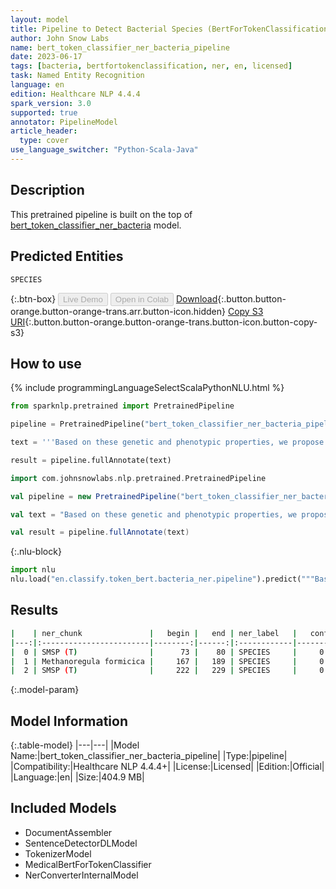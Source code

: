 ```yaml
---
layout: model
title: Pipeline to Detect Bacterial Species (BertForTokenClassification)
author: John Snow Labs
name: bert_token_classifier_ner_bacteria_pipeline
date: 2023-06-17
tags: [bacteria, bertfortokenclassification, ner, en, licensed]
task: Named Entity Recognition
language: en
edition: Healthcare NLP 4.4.4
spark_version: 3.0
supported: true
annotator: PipelineModel
article_header:
  type: cover
use_language_switcher: "Python-Scala-Java"
---
```


## Description

This pretrained pipeline is built on the top of [bert_token_classifier_ner_bacteria](https://nlp.johnsnowlabs.com/2022/01/07/bert_token_classifier_ner_bacteria_en.html) model.

## Predicted Entities

`SPECIES`



{:.btn-box}
<button class="button button-orange" disabled>Live Demo</button>
<button class="button button-orange" disabled>Open in Colab</button>
[Download](https://s3.amazonaws.com/auxdata.johnsnowlabs.com/clinical/models/bert_token_classifier_ner_bacteria_pipeline_en_4.4.4_3.0_1686979877961.zip){:.button.button-orange.button-orange-trans.arr.button-icon.hidden}
[Copy S3 URI](s3://auxdata.johnsnowlabs.com/clinical/models/bert_token_classifier_ner_bacteria_pipeline_en_4.4.4_3.0_1686979877961.zip){:.button.button-orange.button-orange-trans.button-icon.button-copy-s3}

## How to use

<div class="tabs-box" markdown="1">
{% include programmingLanguageSelectScalaPythonNLU.html %}

```python
from sparknlp.pretrained import PretrainedPipeline

pipeline = PretrainedPipeline("bert_token_classifier_ner_bacteria_pipeline", "en", "clinical/models")

text = '''Based on these genetic and phenotypic properties, we propose that strain SMSP (T) represents a novel species of the genus Methanoregula, for which we propose the name Methanoregula formicica sp. nov., with the type strain SMSP (T) (= NBRC 105244 (T) = DSM 22288 (T)).'''

result = pipeline.fullAnnotate(text)
```
```scala
import com.johnsnowlabs.nlp.pretrained.PretrainedPipeline

val pipeline = new PretrainedPipeline("bert_token_classifier_ner_bacteria_pipeline", "en", "clinical/models")

val text = "Based on these genetic and phenotypic properties, we propose that strain SMSP (T) represents a novel species of the genus Methanoregula, for which we propose the name Methanoregula formicica sp. nov., with the type strain SMSP (T) (= NBRC 105244 (T) = DSM 22288 (T))."

val result = pipeline.fullAnnotate(text)
```


{:.nlu-block}
```python
import nlu
nlu.load("en.classify.token_bert.bacteria_ner.pipeline").predict("""Based on these genetic and phenotypic properties, we propose that strain SMSP (T) represents a novel species of the genus Methanoregula, for which we propose the name Methanoregula formicica sp. nov., with the type strain SMSP (T) (= NBRC 105244 (T) = DSM 22288 (T)).""")
```

</div>



## Results

```bash
|    | ner_chunk               |   begin |   end | ner_label   |   confidence |
|---:|:------------------------|--------:|------:|:------------|-------------:|
|  0 | SMSP (T)                |      73 |    80 | SPECIES     |     0.99985  |
|  1 | Methanoregula formicica |     167 |   189 | SPECIES     |     0.999787 |
|  2 | SMSP (T)                |     222 |   229 | SPECIES     |     0.999871 |
```

{:.model-param}
## Model Information

{:.table-model}
|---|---|
|Model Name:|bert_token_classifier_ner_bacteria_pipeline|
|Type:|pipeline|
|Compatibility:|Healthcare NLP 4.4.4+|
|License:|Licensed|
|Edition:|Official|
|Language:|en|
|Size:|404.9 MB|

## Included Models

- DocumentAssembler
- SentenceDetectorDLModel
- TokenizerModel
- MedicalBertForTokenClassifier
- NerConverterInternalModel
